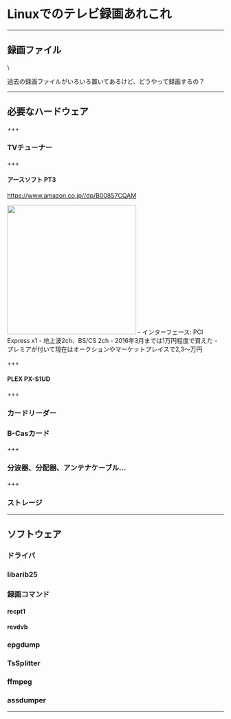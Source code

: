 # Linuxでのテレビ録画あれこれ

---

## 録画ファイル
\\

過去の録画ファイルがいろいろ置いてあるけど、どうやって録画するの？

---

## 必要なハードウェア
+++
### TVチューナー
+++
#### アースソフト PT3
https://www.amazon.co.jp//dp/B00857CQAM

<img src="https://images-na.ssl-images-amazon.com/images/I/81LCWH7LYIL._SL1500_.jpg" width="300">
- インターフェース: PCI Express x1
- 地上波2ch、BS/CS 2ch
- 2016年3月までは1万円程度で買えた
- プレミアが付いて現在はオークションやマーケットプレイスで2,3～万円

+++
#### PLEX PX-S1UD
+++

### カードリーダー

### B-Casカード

+++

### 分波器、分配器、アンテナケーブル...

+++

### ストレージ

---

## ソフトウェア
### ドライバ
### libarib25
### 録画コマンド
#### recpt1
#### revdvb
### epgdump
### TsSplitter
### ffmpeg
### assdumper

---
